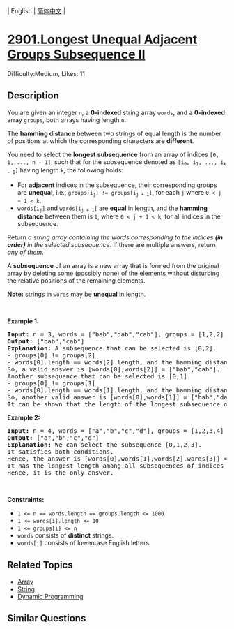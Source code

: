 
| English | [简体中文](problem_zh.md) |

# [2901.Longest Unequal Adjacent Groups Subsequence II](https://leetcode.com/problems/longest-unequal-adjacent-groups-subsequence-ii/)
Difficulty:Medium, Likes: 11

## Description

<p>You are given an integer <code>n</code>, a <strong>0-indexed</strong> string array <code>words</code>, and a <strong>0-indexed</strong> array <code>groups</code>, both arrays having length <code>n</code>.</p>

<p>The <strong>hamming distance</strong> between two strings of equal length is the number of positions at which the corresponding characters are <strong>different</strong>.</p>

<p>You need to select the <strong>longest</strong> <strong>subsequence</strong> from an array of indices <code>[0, 1, ..., n - 1]</code>, such that for the subsequence denoted as <code>[i<sub>0</sub>, i<sub>1</sub>, ..., i<sub>k - 1</sub>]</code> having length <code>k</code>, the following holds:</p>

<ul>
	<li>For <strong>adjacent</strong> indices in the subsequence, their corresponding groups are <strong>unequal</strong>, i.e., <code>groups[i<sub>j</sub>] != groups[i<sub>j + 1</sub>]</code>, for each <code>j</code> where <code>0 &lt; j + 1 &lt; k</code>.</li>
	<li><code>words[i<sub>j</sub>]</code> and <code>words[i<sub>j + 1</sub>]</code> are <strong>equal</strong> in length, and the <strong>hamming distance</strong> between them is <code>1</code>, where <code>0 &lt; j + 1 &lt; k</code>, for all indices in the subsequence.</li>
</ul>

<p>Return <em>a string array containing the words corresponding to the indices <strong>(in order)</strong> in the selected subsequence</em>. If there are multiple answers, return <em>any of them</em>.</p>

<p>A <strong>subsequence</strong> of an array is a new array that is formed from the original array by deleting some (possibly none) of the elements without disturbing the relative positions of the remaining elements.</p>

<p><strong>Note:</strong> strings in <code>words</code> may be <strong>unequal</strong> in length.</p>

<p>&nbsp;</p>
<p><strong class="example">Example 1:</strong></p>

<pre>
<strong>Input:</strong> n = 3, words = [&quot;bab&quot;,&quot;dab&quot;,&quot;cab&quot;], groups = [1,2,2]
<strong>Output:</strong> [&quot;bab&quot;,&quot;cab&quot;]
<strong>Explanation:</strong> A subsequence that can be selected is [0,2].
- groups[0] != groups[2]
- words[0].length == words[2].length, and the hamming distance between them is 1.
So, a valid answer is [words[0],words[2]] = [&quot;bab&quot;,&quot;cab&quot;].
Another subsequence that can be selected is [0,1].
- groups[0] != groups[1]
- words[0].length == words[1].length, and the hamming distance between them is 1.
So, another valid answer is [words[0],words[1]] = [&quot;bab&quot;,&quot;dab&quot;].
It can be shown that the length of the longest subsequence of indices that satisfies the conditions is 2.  </pre>

<p><strong class="example">Example 2:</strong></p>

<pre>
<strong>Input:</strong> n = 4, words = [&quot;a&quot;,&quot;b&quot;,&quot;c&quot;,&quot;d&quot;], groups = [1,2,3,4]
<strong>Output:</strong> [&quot;a&quot;,&quot;b&quot;,&quot;c&quot;,&quot;d&quot;]
<strong>Explanation:</strong> We can select the subsequence [0,1,2,3].
It satisfies both conditions.
Hence, the answer is [words[0],words[1],words[2],words[3]] = [&quot;a&quot;,&quot;b&quot;,&quot;c&quot;,&quot;d&quot;].
It has the longest length among all subsequences of indices that satisfy the conditions.
Hence, it is the only answer.
</pre>

<p>&nbsp;</p>
<p><strong>Constraints:</strong></p>

<ul>
	<li><code>1 &lt;= n == words.length == groups.length &lt;= 1000</code></li>
	<li><code>1 &lt;= words[i].length &lt;= 10</code></li>
	<li><code>1 &lt;= groups[i] &lt;= n</code></li>
	<li><code>words</code> consists of <strong>distinct</strong> strings.</li>
	<li><code>words[i]</code> consists of lowercase English letters.</li>
</ul>


## Related Topics

- [Array](https://leetcode.com/tag/array/)
- [String](https://leetcode.com/tag/string/)
- [Dynamic Programming](https://leetcode.com/tag/dynamic-programming/)

## Similar Questions

